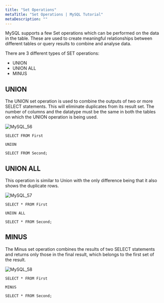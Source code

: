 ```yaml
---
title: "Set Operations"
metaTitle: "Set Operations | MySQL Tutorial"
metaDescription: ""
---
```


MySQL supports a few Set operations which can be performed on the data in the table. These are used to create meaningful relationships between different tables or query results to combine and analyse data.

There are 3 different types of SET operations:

- UNION
- UNION ALL
- MINUS

## UNION

The UNION set operation is used to combine the outputs of two or more SELECT statements. This will eliminate duplicates from its result set. The number of columns and the datatype must be the same in both the tables on which the UNION operation is being used.

![MySQL_56]( https://graphql-engine-cdn.hasura.io/learn-hasura/assets/database-mysql/Hasura_MySQL_56.jpg)

```mysql
SELECT FROM First

UNION

SELECT FROM Second;
```

## UNION ALL

This operation is similar to Union with the only difference being that it also shows the duplicate rows.

![MySQL_57]( https://graphql-engine-cdn.hasura.io/learn-hasura/assets/database-mysql/Hasura_MySQL_57.jpg)

```mysql
SELECT * FROM First

UNION ALL

SELECT * FROM Second;
```

## MINUS

The Minus set operation combines the results of two SELECT statements and returns only those in the final result, which belongs to the first set of the result.

![MySQL_58]( https://graphql-engine-cdn.hasura.io/learn-hasura/assets/database-mysql/Hasura_MySQL_58.jpg)

```mysql
SELECT * FROM First

MINUS

SELECT * FROM Second;
```
